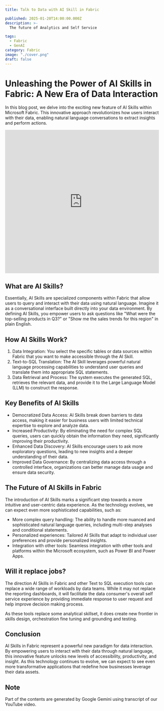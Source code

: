 ```yaml
---
title: Talk to Data with AI Skill in Fabric

published: 2025-01-20T14:00:00.000Z
description: >-
  The future of Analytics and Self Service

tags:
  - Fabric
  - GenAI
category: Fabric
image: "./cover.png"
draft: false
---
```


# Unleashing the Power of AI Skills in Fabric: A New Era of Data Interaction

In this blog post, we delve into the exciting new feature of AI Skills within Microsoft Fabric. This innovative approach revolutionizes how users interact with their data, enabling natural language conversations to extract insights and perform actions.

<iframe width="100%" height="468" src="https://www.youtube.com/embed/DnIZCREEeSE" title="Talk to Data with AI Skill in Fabric - Future of Analytics and Self Service" frameborder="0" allow="accelerometer; autoplay; clipboard-write; encrypted-media; gyroscope; picture-in-picture; web-share" referrerpolicy="strict-origin-when-cross-origin" allowfullscreen></iframe>

## What are AI Skills?

Essentially, AI Skills are specialized components within Fabric that allow users to query and interact with their data using natural language. Imagine it as a conversational interface built directly into your data environment. By defining AI Skills, you empower users to ask questions like "What were the top-selling products in Q3?" or "Show me the sales trends for this region" in plain English.

## How AI Skills Work?

1. Data Integration: You select the specific tables or data sources within Fabric that you want to make accessible through the AI Skill.
2. Text-to-SQL Translation: The AI Skill leverages powerful natural language processing capabilities to understand user queries and translate them into appropriate SQL statements.
3. Data Retrieval and Process: The system executes the generated SQL, retrieves the relevant data, and provide it to the Large Language Model (LLM) to construct the response.

## Key Benefits of AI Skills

- Democratized Data Access: AI Skills break down barriers to data access, making it easier for business users with limited technical expertise to explore and analyze data.
- Increased Productivity: By eliminating the need for complex SQL queries, users can quickly obtain the information they need, significantly improving their productivity.
- Enhanced Data Discovery: AI Skills encourage users to ask more exploratory questions, leading to new insights and a deeper understanding of their data.
- Improved Data Governance: By centralizing data access through a controlled interface, organizations can better manage data usage and ensure data security.

## The Future of AI Skills in Fabric

The introduction of AI Skills marks a significant step towards a more intuitive and user-centric data experience. As the technology evolves, we can expect even more sophisticated capabilities, such as:

- More complex query handling: The ability to handle more nuanced and sophisticated natural language queries, including multi-step analyses and conditional statements.
- Personalized experiences: Tailored AI Skills that adapt to individual user preferences and provide personalized insights.
- Integration with other tools: Seamless integration with other tools and platforms within the Microsoft ecosystem, such as Power BI and Power Apps.

## Will it replace jobs?

The direction AI Skills in Fabric and other Text to SQL execution tools can replace a wide range of workloads by data teams. While it may not replace the reporting dashboards, it will facilitate the data consumer's overall self service experience by providing immediate response to user request and help improve decision making process.

As these tools replace some analytical skillset, it does create new frontier in skills design, orchestration fine tuning and grounding and testing.

## Conclusion

AI Skills in Fabric represent a powerful new paradigm for data interaction. By empowering users to interact with their data through natural language, this innovative feature unlocks new levels of accessibility, productivity, and insight. As this technology continues to evolve, we can expect to see even more transformative applications that redefine how businesses leverage their data assets.

## Note
Part of the contents are generated by Google Gemini using transcript of our YouTube video.